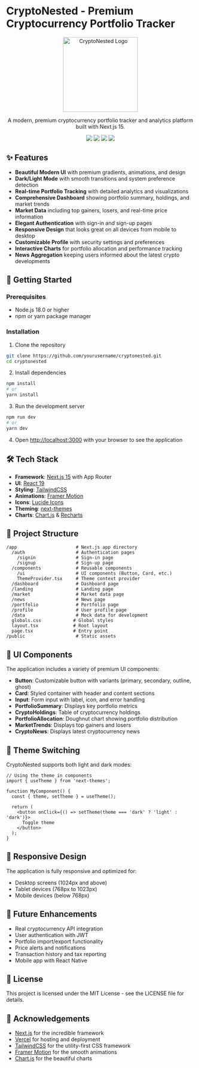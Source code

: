 # CryptoNested - Premium Cryptocurrency Portfolio Tracker

<div align="center">
  <img src="https://raw.githubusercontent.com/vercel/next.js/canary/packages/next/src/shared/lib/picocolors.tsx" width="200" alt="CryptoNested Logo">
  <p align="center">A modern, premium cryptocurrency portfolio tracker and analytics platform built with Next.js 15.</p>

  <p>
    <img src="https://img.shields.io/badge/Next.js-15.3.1-black" />
    <img src="https://img.shields.io/badge/React-19.0.0-blue" />
    <img src="https://img.shields.io/badge/Framer%20Motion-latest-purple" />
    <img src="https://img.shields.io/badge/TailwindCSS-latest-cyan" />
  </p>
</div>

## ✨ Features

- **Beautiful Modern UI** with premium gradients, animations, and design
- **Dark/Light Mode** with smooth transitions and system preference detection
- **Real-time Portfolio Tracking** with detailed analytics and visualizations
- **Comprehensive Dashboard** showing portfolio summary, holdings, and market trends
- **Market Data** including top gainers, losers, and real-time price information
- **Elegant Authentication** with sign-in and sign-up pages
- **Responsive Design** that looks great on all devices from mobile to desktop
- **Customizable Profile** with security settings and preferences
- **Interactive Charts** for portfolio allocation and performance tracking
- **News Aggregation** keeping users informed about the latest crypto developments

## 🚀 Getting Started

### Prerequisites

- Node.js 18.0 or higher
- npm or yarn package manager

### Installation

1. Clone the repository

```bash
git clone https://github.com/yourusername/cryptonested.git
cd cryptonested
```

2. Install dependencies

```bash
npm install
# or
yarn install
```

3. Run the development server

```bash
npm run dev
# or
yarn dev
```

4. Open [http://localhost:3000](http://localhost:3000) with your browser to see the application

## 🛠️ Tech Stack

- **Framework**: [Next.js 15](https://nextjs.org/) with App Router
- **UI**: [React 19](https://react.dev/)
- **Styling**: [TailwindCSS](https://tailwindcss.com/)
- **Animations**: [Framer Motion](https://www.framer.com/motion/)
- **Icons**: [Lucide Icons](https://lucide.dev/)
- **Theming**: [next-themes](https://github.com/pacocoursey/next-themes)
- **Charts**: [Chart.js](https://www.chartjs.org/) & [Recharts](https://recharts.org/)

## 📁 Project Structure

```
/app                      # Next.js app directory
  /auth                   # Authentication pages
    /signin               # Sign-in page
    /signup               # Sign-up page
  /components             # Reusable components
    /ui                   # UI components (Button, Card, etc.)
    ThemeProvider.tsx     # Theme context provider
  /dashboard              # Dashboard page
  /landing                # Landing page
  /market                 # Market data page
  /news                   # News page
  /portfolio              # Portfolio page
  /profile                # User profile page
  /data                   # Mock data for development
  globals.css            # Global styles
  layout.tsx             # Root layout
  page.tsx               # Entry point
/public                   # Static assets
```

## 🎨 UI Components

The application includes a variety of premium UI components:

- **Button**: Customizable button with variants (primary, secondary, outline, ghost)
- **Card**: Styled container with header and content sections
- **Input**: Form input with label, icon, and error handling
- **PortfolioSummary**: Displays key portfolio metrics
- **CryptoHoldings**: Table of cryptocurrency holdings
- **PortfolioAllocation**: Doughnut chart showing portfolio distribution
- **MarketTrends**: Displays top gainers and losers
- **CryptoNews**: Displays latest cryptocurrency news

## 🔄 Theme Switching

CryptoNested supports both light and dark modes:

```tsx
// Using the theme in components
import { useTheme } from 'next-themes';

function MyComponent() {
  const { theme, setTheme } = useTheme();
  
  return (
    <button onClick={() => setTheme(theme === 'dark' ? 'light' : 'dark')}>
      Toggle theme
    </button>
  );
}
```

## 📱 Responsive Design

The application is fully responsive and optimized for:
- Desktop screens (1024px and above)
- Tablet devices (768px to 1023px)
- Mobile devices (below 768px)

## 🔮 Future Enhancements

- Real cryptocurrency API integration
- User authentication with JWT
- Portfolio import/export functionality
- Price alerts and notifications
- Transaction history and tax reporting
- Mobile app with React Native

## 📄 License

This project is licensed under the MIT License - see the LICENSE file for details.

## 🙏 Acknowledgements

- [Next.js](https://nextjs.org/) for the incredible framework
- [Vercel](https://vercel.com/) for hosting and deployment
- [TailwindCSS](https://tailwindcss.com/) for the utility-first CSS framework
- [Framer Motion](https://www.framer.com/motion/) for the smooth animations
- [Chart.js](https://www.chartjs.org/) for the beautiful charts
